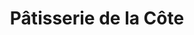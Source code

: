 ---
title: "Pâtisserie de la Côte"
url: /vaulx-en-velin/patisserie-de-la-cote/
shop: boulangerie
---